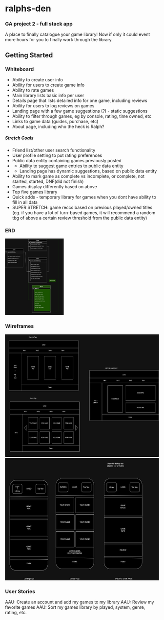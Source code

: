 # ralphs-den
### GA project 2 - full stack app
A place to finally catalogue your game library! Now if only it could event more hours for you to finally work through the library. 

## Getting Started
### Whiteboard
- Ability to create user info
- Ability for users to create game info
- Ability to rate games
- Main library lists basic info per user
- Details page that lists detailed info for one game, including reviews
- Ability for users to log reviews on games
- Landing page with a few game suggestions (?) - static suggestions
- Ability to filter through games, eg by console, rating, time owned, etc
- Links to game data (guides, purchase, etc)
- About page, including who the heck is Ralph? 

##### Stretch Goals
- Friend list/other user search functionality
- User profile setting to put rating preferences 
- Public data entity containing games previously posted
- - Ability to suggest game entries to public data entity
- - Landing page has dynamic suggestions, based on public data entity 
- Ability to mark game as complete vs incomplete, or complete, not started, started, DNF(did not finish)
- Games display differently based on above
- Top five games library
- Quick adds - temporary library for games when you dont have ability to fill in all data
- SUPER STRETCH: game reccs based on previous played/owned titles (eg. if you have a lot of turn-based games, it will recommend a random tbg of above a certain review threshold from the public data entity)

### ERD
<img src="assets/erd.jpeg" height="250px">

### Wireframes
<img src="assets/wireframe-web.jpeg" height="400px"><br />
<img src="assets/wireframe-mobile.jpeg" height="400px">

### User Stories

AAU: Create an account and add my games to my library
AAU: Review my favorite games
AAU: Sort my games library by played, system, genre, rating, etc.

